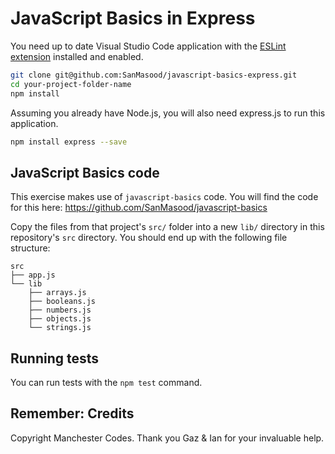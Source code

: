 # JavaScript Basics in Express

You need up to date Visual Studio Code application with the [ESLint extension](https://marketplace.visualstudio.com/items?itemName=dbaeumer.vscode-eslint) installed and enabled.


```bash
git clone git@github.com:SanMasood/javascript-basics-express.git
cd your-project-folder-name
npm install
```

Assuming you already have Node.js, you will also need express.js to run this application.
```bash
npm install express --save
```
## JavaScript Basics code


This exercise makes use of `javascript-basics` code. 
You will find the code for this here: https://github.com/SanMasood/javascript-basics

Copy the files from that project's `src/` folder into a new `lib/` directory in this repository's `src` directory. You should end up with the following file structure:

```
src
├── app.js
└── lib
    ├── arrays.js
    ├── booleans.js
    ├── numbers.js
    ├── objects.js
    └── strings.js
```

## Running tests

You can run tests with the `npm test` command.

## Remember: Credits

Copyright Manchester Codes. Thank you Gaz & Ian for your invaluable help.
